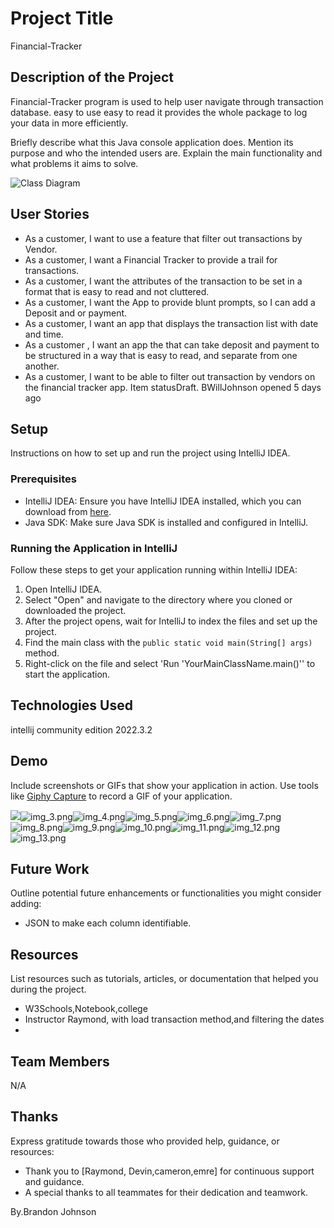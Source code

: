 # Project Title
Financial-Tracker
## Description of the Project
Financial-Tracker program is used to help user navigate through transaction database. easy to use easy to read it provides the whole package to log your data in more efficiently.

Briefly describe what this Java console application does. Mention its purpose and who the intended users are. Explain the main functionality and what problems it aims to solve.

![Class Diagram](path/to/your/class_diagram.png)

## User Stories
- As a customer, I want to use a feature that  filter out transactions by Vendor.
- As a customer, I want a Financial Tracker to provide a trail for transactions.
- As a customer, I want the attributes of the transaction to be set in a format that is easy to read and not cluttered.
- As a customer, I want the App to provide blunt prompts, so I can add a Deposit and or payment.
- As a customer, I want an app that displays the transaction list with date and time.
- As a customer , I want an app the that can take deposit and payment to be structured in a way that is easy to read, and separate from one another.
- As a customer, I want to be able to filter out transaction by vendors on the financial tracker app.
  Item statusDraft.
  BWillJohnson opened 5 days ago

## Setup
Instructions on how to set up and run the project using IntelliJ IDEA.

### Prerequisites

- IntelliJ IDEA: Ensure you have IntelliJ IDEA installed, which you can download from [here](https://www.jetbrains.com/idea/download/).
- Java SDK: Make sure Java SDK is installed and configured in IntelliJ.

### Running the Application in IntelliJ

Follow these steps to get your application running within IntelliJ IDEA:

1. Open IntelliJ IDEA.
2. Select "Open" and navigate to the directory where you cloned or downloaded the project.
3. After the project opens, wait for IntelliJ to index the files and set up the project.
4. Find the main class with the `public static void main(String[] args)` method.
5. Right-click on the file and select 'Run 'YourMainClassName.main()'' to start the application.

## Technologies Used


intellij community edition 2022.3.2
## Demo

Include screenshots or GIFs that show your application in action. Use tools like [Giphy Capture](https://giphy.com/apps/giphycapture) to record a GIF of your application.

![](C:\Users\Student\Desktop\Pluralsight\Capstones\FinnacialTracker\src\main\codeShots)![img_3.png](img_3.png)![img_4.png](img_4.png)![img_5.png](img_5.png)![img_6.png](img_6.png)![img_7.png](img_7.png)
![img_8.png](img_8.png)![img_9.png](img_9.png)![img_10.png](img_10.png)![img_11.png](img_11.png)![img_12.png](img_12.png)![img_13.png](img_13.png)
## Future Work

Outline potential future enhancements or functionalities you might consider adding:

- JSON to make each column identifiable.

## Resources

List resources such as tutorials, articles, or documentation that helped you during the project.

- W3Schools,Notebook,college
- Instructor Raymond, with load transaction method,and filtering the dates
- 
## Team Members
N/A

## Thanks

Express gratitude towards those who provided help, guidance, or resources:

- Thank you to [Raymond, Devin,cameron,emre] for continuous support and guidance.
- A special thanks to all teammates for their dedication and teamwork.

By.Brandon Johnson